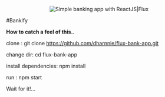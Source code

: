 <p align="center">
  <img src="https://content.linkedin.com/content/dam/me/learning/blog/2017/Junepics/Money.jpg" title="Simple banking app with ReactJS|Flux">
</p>

#Bankify

**How to catch a feel of this..**

clone : git clone https://github.com/dharnnie/flux-bank-app.git

change dir: cd flux-bank-app

install dependencies: npm install

run : npm start

Wait for it!...
